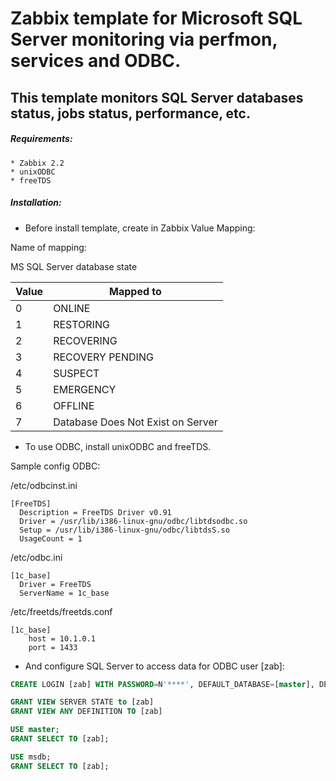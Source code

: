 # Zabbix template for Microsoft SQL Server monitoring via perfmon, services and ODBC.

This template monitors SQL Server databases status, jobs status, performance,  etc.
--------------------------------

##### Requirements:

    * Zabbix 2.2
    * unixODBC
    * freeTDS

##### Installation:

* Before install template, create in Zabbix Value Mapping:

Name of mapping:

MS SQL Server database state

|Value    |Mapped to
|---------|----------
|0        |ONLINE
|1        |RESTORING
|2        |RECOVERING
|3        |RECOVERY PENDING
|4        |SUSPECT
|5        |EMERGENCY
|6        |OFFLINE
|7        |Database Does Not Exist on Server

* To use ODBC, install unixODBC and freeTDS.

Sample config ODBC:

/etc/odbcinst.ini
```shell
[FreeTDS]
  Description = FreeTDS Driver v0.91
  Driver = /usr/lib/i386-linux-gnu/odbc/libtdsodbc.so
  Setup = /usr/lib/i386-linux-gnu/odbc/libtdsS.so
  UsageCount = 1
```

/etc/odbc.ini
```shell
[1c_base]
  Driver = FreeTDS
  ServerName = 1c_base
```

/etc/freetds/freetds.conf
```shell
[1c_base]
	host = 10.1.0.1
	port = 1433
```

* And configure SQL Server to access data for ODBC user [zab]:
```sql
CREATE LOGIN [zab] WITH PASSWORD=N'****', DEFAULT_DATABASE=[master], DEFAULT_LANGUAGE=[us_english], CHECK_EXPIRATION=OFF, CHECK_POLICY=OFF

GRANT VIEW SERVER STATE to [zab]
GRANT VIEW ANY DEFINITION TO [zab]

USE master;
GRANT SELECT TO [zab];

USE msdb;
GRANT SELECT TO [zab];
```
